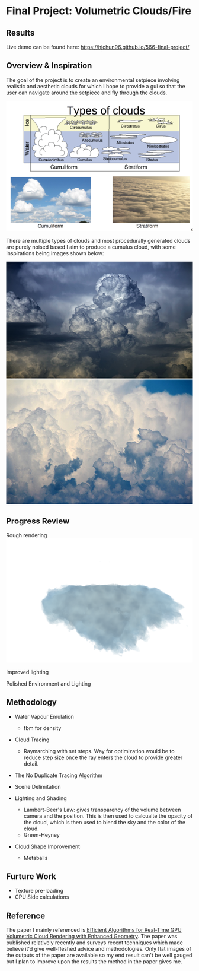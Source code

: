# Final Project: Volumetric Clouds/Fire
## Results
Live demo can be found here: https://hjchun96.github.io/566-final-project/


## Overview & Inspiration
The goal of the project is to create an environmental setpiece involving realistic and aesthetic clouds for which
I hope to provide a gui so that the user can navigate around the setpiece and fly through the clouds.

![](Images/Types.png)

There are multiple types of clouds and most procedurally generated clouds are purely noised based I aim to produce a cumulus cloud, with some inspirations being images shown below:

![](Images/Inspiration_1.jpg)
![](Images/Inspiration_2.jpg)

## Progress Review
Rough rendering
![](Images/Progress_1.png)

Improved lighting


Polished Environment and Lighting


## Methodology
* Water Vapour Emulation
  - fbm for density

* Cloud Tracing
  - Raymarching with set steps. Way for optimization would be to reduce step size once the ray enters the cloud to provide greater detail.

* The No Duplicate Tracing Algorithm

* Scene Delimitation

* Lighting and Shading
  - Lambert-Beer's Law: gives transparency of the volume between camera and the position. This is then used to calcualte the opacity of the cloud, which is then used to blend the sky and the color of the cloud.
  - Green-Heyney

* Cloud Shape Improvement
  - Metaballs



## Furture Work
* Texture pre-loading
* CPU Side calculations

## Reference
The paper I mainly referenced is [Efficient Algorithms for Real-Time GPU Volumetric Cloud Rendering with Enhanced Geometry](https://www.mdpi.com/2073-8994/10/4/125/html). The paper was published relatively recently and surveys recent techniques which made believe it'd give well-fleshed advice and methodologies. Only flat images of the outputs of the paper are available so my end result can't be well gauged but I plan to improve upon the results the method in the paper gives me.
